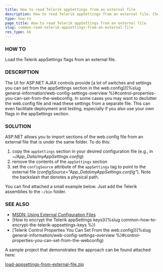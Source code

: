 ```yaml
---
title: How to read Telerik appSettings from an external file
description: How to read Telerik appSettings from an external file. Check it now!
type: how-to
page_title: How to read Telerik appSettings from an external file
slug: common-read-telerik-appsettings-from-an-external-file
res_type: kb
---
```



### HOW TO

Load the Telerik appSettings flags from an external file.

### DESCRIPTION

The UI for ASP.NET AJAX controls provide [a lot of switches and settings you can set from the appSettings section in the web.config]({%slug general-information/web-config-settings-overview %}#control-properties-you-can-set-from-the-webconfig. In some cases you may want to declutter the web.config file and read these settings from a separate file. This can even facilitate deployment and testing, especially if you also use your own flags in the appSettings section.

### SOLUTION

ASP.NET allows you to import sections of the web.config file from an external file that is under the same folder. To do this:

1. copy the `appSettings` section in your desired configuration file (e.g., in *~/App_Data/myAppSettings.config*)
1. remove the contents of the `appSettings` section
1. set the `configSource` attribute of the `appSettings` tag to point to the external file (*configSource="App_Data\myAppSettings.config"*). Note the backslash that denotes a physical path.

You can find attached a small example below. Just add the Telerik assemblies to the `~/bin` folder.

### SEE ALSO

- [MSDN: Using External Configuration Files](https://docs.microsoft.com/en-us/dotnet/framework/data/adonet/connection-strings-and-configuration-files#using-external-configuration-files)
- [How to encrypt the Telerik appSettings keys]({%slug common-how-to-encrypt-the-telerik-appsettings-keys %})
- [Telerik Control Properties You Can Set From the web.config]({%slug general-information/web-config-settings-overview %}#control-properties-you-can-set-from-the-webconfig)


A sample project that demonstrates the approach can be found attached here:

[load-appsettings-from-external-file.zip](files/load-appsettings-from-external-file.zip)


